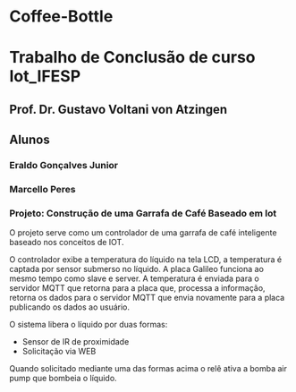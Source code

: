 # Coffee-Bottle

<h1> Trabalho de Conclusão de curso Iot_IFESP</h1>
<h2>Prof. Dr. Gustavo Voltani von Atzingen </h2>
<h2>Alunos</h2>
<h3>Eraldo Gonçalves Junior</h3>
<h3>Marcello Peres</h3>

<h3>Projeto: Construção de uma Garrafa de Café Baseado em Iot</h3>

O projeto serve como um controlador de uma garrafa de café inteligente baseado nos conceitos de IOT.

O controlador exibe a temperatura do líquido na tela LCD, a temperatura é captada por sensor submerso no líquido.
A placa Galileo funciona ao mesmo tempo como slave e server. A temperatura é enviada para o servidor MQTT que retorna para a placa que, processa a informação, retorna os dados para o servidor MQTT que envia novamente para a placa publicando os dados ao usuário.

O sistema libera o líquido por duas formas:
<ul>
  <li>Sensor de IR de proximidade</li>
  <li>Solicitação via WEB</li>
</ul>
Quando solicitado mediante uma das formas acima o relê ativa a bomba air pump que bombeia o líquido.
